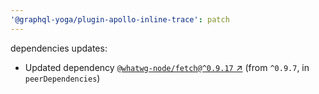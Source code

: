 ```yaml
---
'@graphql-yoga/plugin-apollo-inline-trace': patch
---
```

dependencies updates:
  - Updated dependency [`@whatwg-node/fetch@^0.9.17`
    ↗︎](https://www.npmjs.com/package/@whatwg-node/fetch/v/0.9.17) (from `^0.9.7`, in
    `peerDependencies`)

